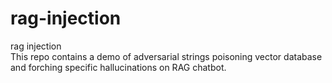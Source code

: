 # rag-injection
rag injection
<br> This repo contains a demo of adversarial strings poisoning vector database and forching specific hallucinations on RAG chatbot.
